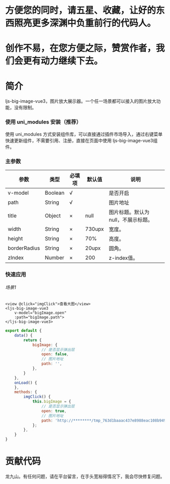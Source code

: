 # 方便您的同时，请五星、收藏，让好的东西照亮更多深渊中负重前行的代码人。
# 创作不易，在您方便之际，赞赏作者，我们会更有动力继续下去。

# 简介
ljs-big-image-vue3，图片放大展示器。一个任一场景都可以接入的图片放大功能，没有限制。

### 使用 uni_modules 安装（推荐）
使用 uni_modules 方式安装组件库，可以直接通过插件市场导入，通过右键菜单快速更新组件，不需要引用、注册，直接在页面中使用 ljs-big-image-vue3组件。

### 主参数

 参数  | 类型| 必填项 | 默认值 | 说明
 ---- | ----- | ------ | ------  | ------ 
 v-model | Boolean | √ |  | 是否开启
 path | String | √ |  | 图片地址
 title | Object | × | null | 图片标题。默认为null，不展示标题。
 width | String | × | 730upx | 宽度。
 height | String | × | 70% | 高度。
 borderRadius | String | × | 20upx | 圆角。
 zIndex | Number | × | 200 | z-index值。

 
### 快速应用

###### 场景1
```vue
<view @click="imgClick">查看大图</view>
<ljs-big-image-vue3
	v-model="bigImage.open"
	:path="bigImage.path">
</ljs-big-image-vue3>
```
```js
export default {
	data() {
		return {
			bigImage: {
				// 是否显示弹出层
				open: false,
				// 图片地址
				path: '',
			},
		}
	},
	onLoad() {
	},
	methods: {
		imgClick() {
			this.bigImage = {
				// 是否显示弹出层
				open: true,
				// 图片地址
				path: 'http://********/tmp_763d1baaac437e8988eac108b949039e_20240819091929A014.jpg',
			};
		},
	}
}
```


# 贡献代码
龙九山。有任何问题，请在平台留言，在手头宽裕得情况下，我会尽快修复问题。